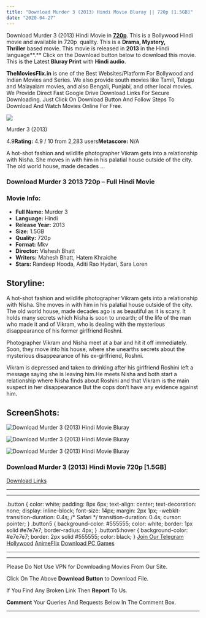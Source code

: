 ```yaml
---
title: "Download Murder 3 (2013) Hindi Movie Bluray || 720p [1.5GB]"
date: "2020-04-27"
---
```


Download Murder 3 (2013) Hindi Movie in [**720p**](https://1moviesflix.com/720p-movies/). This is a Bollywood Hindi movie and available in 720p  quality. This is a **Drama, Mystery, Thriller** based movie. This movie is released in **2013** in the Hindi language**.** Click on the Download button below to download this movie. This is the Latest **Bluray Print** with **Hindi audio**.

**TheMoviesFlix.in** is one of the Best Websites/Platform For Bollywood and Indian Movies and Series. We also provide south movies like Tamil, Telugu and Malayalam movies, and also Bengali, Punjabi, and other local movies. We Provide Direct Fast Google Drive Download Links For Secure Downloading. Just Click On Download Button And Follow Steps To Download And Watch Movies Online For Free.

[![](https://m.media-amazon.com/images/M/MV5BODNkZDVmM2EtNzg2Yi00YmEyLWExMmYtNDc5ZDZkYzU3ZTk1XkEyXkFqcGdeQXVyODE5NzE3OTE@._V1_SX300.jpg)](https://www.imdb.com/title/tt2429640/ "Murder 3")

Murder 3 (2013)

4.9**Rating:** 4.9 / 10 from 2,283 users**Metascore:** N/A

A hot-shot fashion and wildlife photographer Vikram gets into a relationship with Nisha. She moves in with him in his palatial house outside of the city. The old world house, made decades ...

### Download Murder 3 2013 720p – Full Hindi Movie

### Movie Info:

- **Full Name:** Murder 3
- **Language:** Hindi
- **Release Year:** 2013
- **Size:** 1.5GB
- **Quality:** 720p
- **Format:** Mkv
- **Director:** Vishesh Bhatt
- **Writers:** Mahesh Bhatt, Hatem Khraiche
- **Stars:** Randeep Hooda, Aditi Rao Hydari, Sara Loren

## Storyline:

A hot-shot fashion and wildlife photographer Vikram gets into a relationship with Nisha. She moves in with him in his palatial house outside of the city. The old world house, made decades ago is as beautiful as it is scary. It holds many secrets which Nisha is soon to unearth; of the life of the man who made it and of Vikram, who is dealing with the mysterious disappearance of his former girlfriend Roshni.

Photographer Vikram and Nisha meet at a bar and hit it off immediately. Soon, they move into his house, where she unearths secrets about the mysterious disappearance of his ex-girlfriend, Roshni.

Vikram is depressed and taken to drinking after his girlfriend Roshini left a message saying she is leaving him.He meets Nisha and both start a relationship where Nisha finds about Roshini and that Vikram is the main suspect in her disappearance But the cops don’t have any evidence against him.

## ScreenShots:

![Download Murder 3 (2013) Hindi Movie Bluray](https://m.media-amazon.com/images/M/MV5BMTUwODM5MDkzNV5BMl5BanBnXkFtZTcwNDQ5NzQwOQ@@._V1_QL50_SX1500_CR0,0,1500,999_AL_.jpg)

![Download Murder 3 (2013) Hindi Movie Bluray](https://m.media-amazon.com/images/M/MV5BMTgzODIzNjU1OF5BMl5BanBnXkFtZTcwODQwNzAxOQ@@._V1_QL50_SX1500_CR0,0,1500,999_AL_.jpg)

![Download Murder 3 (2013) Hindi Movie Bluray](https://m.media-amazon.com/images/M/MV5BMTg3MTI2MDIwMl5BMl5BanBnXkFtZTcwNjQ5NzQwOQ@@._V1_QL50_SX1500_CR0,0,1500,999_AL_.jpg)

### Download Murder 3 (2013) Hindi Movie 720p \[1.5GB\]

[Download Links](https://1moviesflix.com?a270777880=WkNtS2NkZ3ptVHlkTUNud3pSeFdmdmx5c3o4ejVTbStXRUxhOVlCczdldzVicVdyWTd4WlJYRE1MUno4ME9BQXBzRHQveWV2VFMycjA4R2RPU0hjWkM0NW4yVkVZaVpWK05PaTdtMzBEbmc9)

* * *

* * *

.button { color: white; padding: 8px 6px; text-align: center; text-decoration: none; display: inline-block; font-size: 14px; margin: 2px 1px; -webkit-transition-duration: 0.4s; /\* Safari \*/ transition-duration: 0.4s; cursor: pointer; } .button5 { background-color: #555555; color: white; border: 1px solid #e7e7e7; border-radius: 4px; } .button5:hover { background-color: #e7e7e7; border: 2px solid #555555; color: black; } [Join Our Telegram](http://gdrivepro.xyz/join.php) [Hollywood](https://moviesverse.com/) [AnimeFlix](https://animeflix.in/) [Download PC Games](https://gamesflix.net/)  

* * *

* * *

  

Please Do Not Use VPN for Downloading Movies From Our Site.

Click On The Above **Download Button** to Download File.

If You Find Any Broken Link Then **Report** To Us.

**Comment** Your Queries And Requests Below In The Comment Box.

* * *
